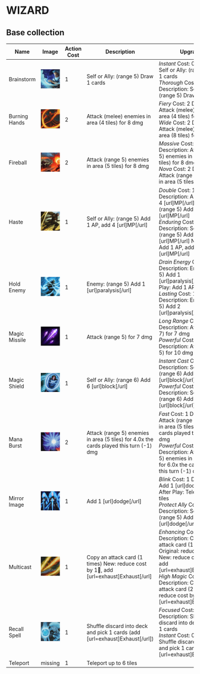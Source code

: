 # WIZARD

## Base collection
| Name | Image | Action Cost | Description | Upgrades |
| ---- | ----- | ----------- | ----------- |----------|
| Brainstorm | <img alt='Brainstorm' src='../../resources/brainstorm.png' width='128'/> | 1 | Self or Ally:  (range 5) Draw 1 cards  | *Instant* Cost: 0 Description: Self or Ally:  (range 5) Draw 1 cards <br/>*Thorough* Cost: 1 Description: Self or Ally:  (range 5) Draw 2 cards  |
| Burning Hands | <img alt='Burning Hands' src='../../resources/burning_hands.png' width='128'/> | 2 | Attack (melee) enemies in area (4 tiles) for 8 dmg  | *Fiery* Cost: 2 Description: Attack (melee) enemies in area (4 tiles) for 13 dmg <br/>*Wide* Cost: 2 Description: Attack (melee) enemies in area (8 tiles) for 8 dmg  |
| Fireball | <img alt='Fireball' src='../../resources/fireball.png' width='128'/> | 2 | Attack (range 5) enemies in area (5 tiles) for 8 dmg  | *Massive* Cost: 2 Description: Attack (range 5) enemies in area (13 tiles) for 8 dmg <br/>*Nova* Cost: 2 Description: Attack (range 5) enemies in area (5 tiles) for 13 dmg  |
| Haste | <img alt='Haste' src='../../resources/haste.png' width='128'/> | 1 | Self or Ally:  (range 5) Add 1 AP, add 4 [url]MP[/url]  | *Double* Cost: 1 Description: Add 1 AP, add 4 [url]MP[/url] Self or Ally:  (range 5) Add 1 AP, add 4 [url]MP[/url] <br/>*Enduring* Cost: 1 Description: Self or Ally:  (range 5) Add 1 AP, add 4 [url]MP[/url] Next Turn: Add 1 AP, add 4 [url]MP[/url]  |
| Hold Enemy | <img alt='Hold Enemy' src='../../resources/hold_enemy.png' width='128'/> | 1 | Enemy:  (range 5) Add 1 [url]paralysis[/url]  | *Drain Energy* Cost: 1 Description: Enemy:  (range 5) Add 1 [url]paralysis[/url] After Play: Add 1 AP <br/>*Lasting* Cost: 1 Description: Enemy:  (range 5) Add 2 [url]paralysis[/url]  |
| Magic Missile | <img alt='Magic Missile' src='../../resources/magic_missile.jpg' width='128'/> | 1 | Attack (range 5) for 7 dmg  | *Long Range* Cost: 1 Description: Attack (range 7) for 7 dmg <br/>*Powerful* Cost: 1 Description: Attack (range 5) for 10 dmg  |
| Magic Shield | <img alt='Magic Shield' src='../../resources/magic_shield.png' width='128'/> | 1 | Self or Ally:  (range 6) Add 6 [url]block[/url]  | *Instant Cast* Cost: 0 Description: Self or Ally:  (range 6) Add 6 [url]block[/url] <br/>*Powerful* Cost: 1 Description: Self or Ally:  (range 6) Add 9 [url]block[/url]  |
| Mana Burst | <img alt='Mana Burst' src='../../resources/mana_burst.png' width='128'/> | 2 | Attack (range 5) enemies in area (5 tiles) for 4.0x the cards played this turn (-1) dmg  | *Fast* Cost: 1 Description: Attack (range 5) enemies in area (5 tiles) for 4.0x the cards played this turn (-1) dmg <br/>*Powerful* Cost: 2 Description: Attack (range 5) enemies in area (5 tiles) for 6.0x the cards played this turn (-1) dmg  |
| Mirror Image | <img alt='Mirror Image' src='../../resources/mirror_image.png' width='128'/> | 1 | Add 1 [url]dodge[/url]  | *Blink* Cost: 1 Description: Add 1 [url]dodge[/url] After Play: Teleport up to 4 tiles <br/>*Protect Ally* Cost: 1 Description: Self or Ally:  (range 5) Add 1 [url]dodge[/url]  |
| Multicast | <img alt='Multicast' src='../../resources/multicast.png' width='128'/> | 1 | Copy an attack card (1 times) New: reduce cost by 1💢, add [url=exhaust]Exhaust[/url]   | *Enhancing* Cost: 1 Description: Copy an attack card (1 times) Original: reduce cost by 1💢 New: reduce cost by 1💢, add [url=exhaust]Exhaust[/url]  <br/>*High Magic* Cost: 2 Description: Copy an attack card (2 times) New: reduce cost by 2💢, add [url=exhaust]Exhaust[/url]   |
| Recall Spell | <img alt='Recall Spell' src='../../resources/recall_spell.png' width='128'/> | 1 | Shuffle discard into deck and pick 1 cards (add [url=exhaust]Exhaust[/url])  | *Focused* Cost: 1 Description: Shuffle discard into deck and pick 1 cards <br/>*Instant* Cost: 0 Description: Shuffle discard into deck and pick 1 cards (add [url=exhaust]Exhaust[/url])  |
| Teleport | missing | 1 | Teleport up to 6 tiles  |  |
